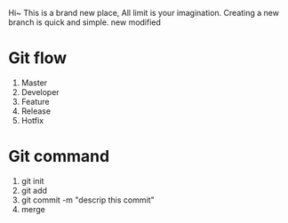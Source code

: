 Hi~
This is a brand new place, 
All limit is your imagination.
Creating a new branch is quick and simple.
new modified

# Git flow
1. Master
2. Developer
3. Feature
4. Release
5. Hotfix

# Git command
1. git init 
2. git add
3. git commit -m "descrip this commit"
4. merge

